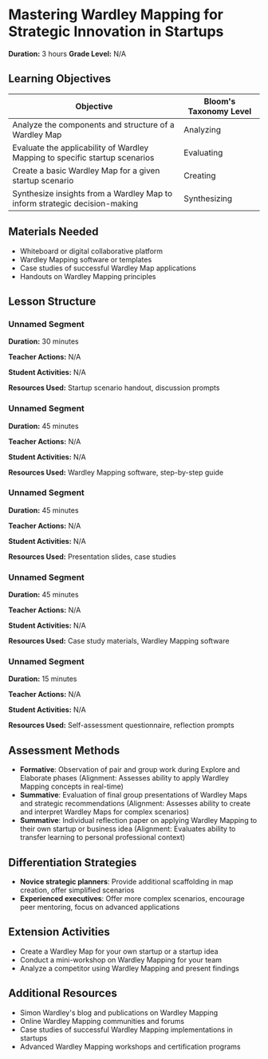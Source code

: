 # Mastering Wardley Mapping for Strategic Innovation in Startups

**Duration:** 3 hours **Grade Level:** N/A

## Learning Objectives

| Objective | Bloom's Taxonomy Level |
|-----------|-------------------------|
| Analyze the components and structure of a Wardley Map | Analyzing |
| Evaluate the applicability of Wardley Mapping to specific startup scenarios | Evaluating |
| Create a basic Wardley Map for a given startup scenario | Creating |
| Synthesize insights from a Wardley Map to inform strategic decision-making | Synthesizing |

## Materials Needed
* Whiteboard or digital collaborative platform
* Wardley Mapping software or templates
* Case studies of successful Wardley Map applications
* Handouts on Wardley Mapping principles

## Lesson Structure
### Unnamed Segment
**Duration:** 30 minutes

**Teacher Actions:** N/A

**Student Activities:** N/A

**Resources Used:** Startup scenario handout, discussion prompts

### Unnamed Segment
**Duration:** 45 minutes

**Teacher Actions:** N/A

**Student Activities:** N/A

**Resources Used:** Wardley Mapping software, step-by-step guide

### Unnamed Segment
**Duration:** 45 minutes

**Teacher Actions:** N/A

**Student Activities:** N/A

**Resources Used:** Presentation slides, case studies

### Unnamed Segment
**Duration:** 45 minutes

**Teacher Actions:** N/A

**Student Activities:** N/A

**Resources Used:** Case study materials, Wardley Mapping software

### Unnamed Segment
**Duration:** 15 minutes

**Teacher Actions:** N/A

**Student Activities:** N/A

**Resources Used:** Self-assessment questionnaire, reflection prompts

## Assessment Methods
* **Formative**: Observation of pair and group work during Explore and Elaborate phases (Alignment: Assesses ability to apply Wardley Mapping concepts in real-time)
* **Summative**: Evaluation of final group presentations of Wardley Maps and strategic recommendations (Alignment: Assesses ability to create and interpret Wardley Maps for complex scenarios)
* **Summative**: Individual reflection paper on applying Wardley Mapping to their own startup or business idea (Alignment: Evaluates ability to transfer learning to personal professional context)

## Differentiation Strategies
* **Novice strategic planners**: Provide additional scaffolding in map creation, offer simplified scenarios
* **Experienced executives**: Offer more complex scenarios, encourage peer mentoring, focus on advanced applications

## Extension Activities
* Create a Wardley Map for your own startup or a startup idea
* Conduct a mini-workshop on Wardley Mapping for your team
* Analyze a competitor using Wardley Mapping and present findings

## Additional Resources
* Simon Wardley's blog and publications on Wardley Mapping
* Online Wardley Mapping communities and forums
* Case studies of successful Wardley Mapping implementations in startups
* Advanced Wardley Mapping workshops and certification programs

